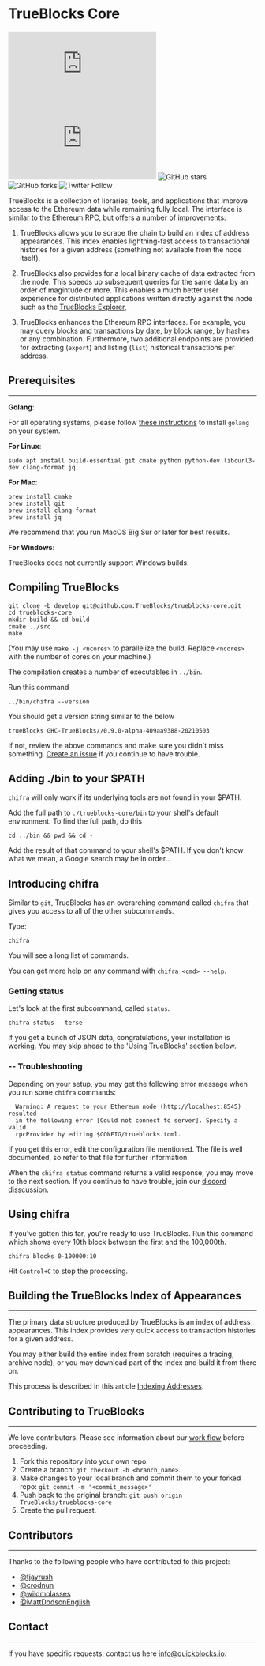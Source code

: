 # TrueBlocks Core

![GitHub repo size](https://img.shields.io/github/repo-size/scottydocs/README-template.md)
![GitHub contributors](https://img.shields.io/github/contributors/scottydocs/README-template.md)
![GitHub stars](https://img.shields.io/github/stars/TrueBlocks/trueblocks-core?style%3Dsocial)
![GitHub forks](https://img.shields.io/github/forks/TrueBlocks/trueblocks-core?style=social)
![Twitter Follow](https://img.shields.io/twitter/follow/trueblocks?style=social)

TrueBlocks is a collection of libraries, tools, and applications that improve access to the Ethereum data while remaining fully local. The interface is similar to the Ethereum RPC, but offers a number of improvements:

1) TrueBlocks allows you to scrape the chain to build an index of address appearances. This index enables lightning-fast access to transactional histories for a given address (something not available from the node itself),

2) TrueBlocks also provides for a local binary cache of data extracted from the node. This speeds up subsequent queries for the same data by an order of magintude or more. This enables a much better user experience for distributed applications written directly against the node such as the [TrueBlocks Explorer](https://github.com/TrueBlocks/trueblocks-explorer),

3) TrueBlocks enhances the Ethereum RPC interfaces. For example, you may query blocks and transactions by date, by block range, by hashes or any combination. Furthermore, two additional endpoints are provided for extracting (`export`) and listing (`list`) historical transactions per address.

## Prerequisites

---

**Golang**:

For all operating systems, please follow [these instructions](https://golang.org/doc/install) to install `golang` on your system.

**For Linux**:

```shell
sudo apt install build-essential git cmake python python-dev libcurl3-dev clang-format jq
```

**For Mac**:

```shell
brew install cmake
brew install git
brew install clang-format
brew install jq
```

We recommend that you run MacOS Big Sur or later for best results.

**For Windows**:

TrueBlocks does not currently support Windows builds.

## Compiling TrueBlocks

```shell
git clone -b develop git@github.com:TrueBlocks/trueblocks-core.git
cd trueblocks-core
mkdir build && cd build
cmake ../src
make
```

(You may use `make -j <ncores>` to parallelize the build. Replace `<ncores>` with the number of cores on your machine.)

The compilation creates a number of executables in `../bin`.

Run this command

```shell
../bin/chifra --version
```

You should get a version string similar to the below

```shell
trueBlocks GHC-TrueBlocks//0.9.0-alpha-409aa9388-20210503
```

If not, review the above commands and make sure you didn't miss something. [Create an issue](https://github.com/TrueBlocks/trueblocks-core/issues) if you continue to have trouble.

## Adding ./bin to your $PATH

`chifra` will only work if its underlying tools are not found in your $PATH.

Add the full path to `./trueblocks-core/bin` to your shell's default environment. To find the full path, do this

```shell
cd ../bin && pwd && cd -
```

Add the result of that command to your shell's $PATH. If you don't know what we mean, a Google search may be in order...

## Introducing chifra

Similar to `git`, TrueBlocks has an overarching command called `chifra` that gives you access to all of the other subcommands.

Type:

```shell
chifra
```

You will see a long list of commands.

You can get more help on any command with `chifra <cmd> --help`.

### Getting status

Let's look at the first subcommand, called `status`.

```shell
chifra status --terse
```

If you get a bunch of JSON data, congratulations, your installation is working. You may skip ahead to the 'Using TrueBlocks' section below.

### -- Troubleshooting

Depending on your setup, you may get the following error message when you run some `chifra` commands:

```shell
  Warning: A request to your Ethereum node (http://localhost:8545) resulted
  in the following error [Could not connect to server]. Specify a valid
  rpcProvider by editing $CONFIG/trueblocks.toml.
```

If you get this error, edit the configuration file mentioned. The file is well documented, so refer to that file for further information.

When the `chifra status` command returns a valid response, you may move to the next section. If
you continue to have trouble, join our [discord disscussion](https://discord.gg/kAFcZH2x7K).

## Using chifra

If you've gotten this far, you're ready to use TrueBlocks. Run this command which shows every 10th block between the first and the 100,000th.

```shell
chifra blocks 0-100000:10
```

Hit `Control+C` to stop the processing.

## Building the TrueBlocks Index of Appearances

---

The primary data structure produced by TrueBlocks is an index of address appearances. This index provides very quick access to transaction histories for a given address.

You may either build the entire index from scratch (requires a tracing, archive node), or you may download part of the index and build it from there on.

This process is described in this article [Indexing Addresses](/docs/prologue/indexing/).

## Contributing to TrueBlocks

---
We love contributors. Please see information about our [work flow](./docs/BRANCHING.md) before proceeding.

1. Fork this repository into your own repo.
2. Create a branch: `git checkout -b <branch_name>`.
3. Make changes to your local branch and commit them to your forked repo: `git commit -m '<commit_message>'`
4. Push back to the original branch: `git push origin TrueBlocks/trueblocks-core`
5. Create the pull request.

## Contributors

---
Thanks to the following people who have contributed to this project:

* [@tjayrush](https://github.com/tjayrush)
* [@crodnun](https://github.com/crodnun)
* [@wildmolasses](https://github.com/wildmolasses)
* [@MattDodsonEnglish](https://github.com/MattDodsonEnglish)

## Contact

---
If you have specific requests, contact us here <info@quickblocks.io>.
